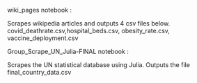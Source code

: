 wiki_pages notebook :

Scrapes wikipedia articles and outputs 4 csv files below.
covid_deathrate.csv,hospital_beds.csv, obesity_rate.csv, vaccine_deployment.csv

Group_Scrape_UN_Julia-FINAL notebook :

Scrapes the UN statistical database using Julia. Outputs the file final_country_data.csv